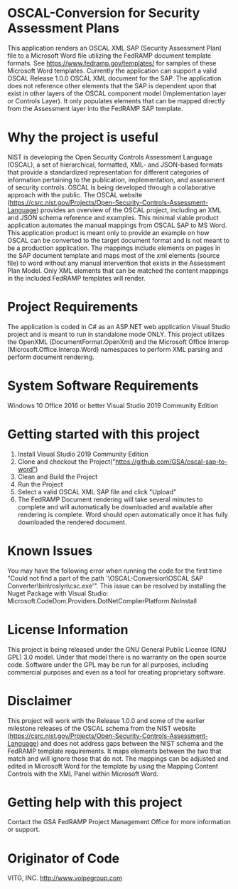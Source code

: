 # OSCAL-Conversion for Security Assessment Plans
This application renders an OSCAL XML SAP (Security Assessment Plan) file to a Microsoft Word file utilizing the FedRAMP document template formats.  See https://www.fedramp.gov/templates/ for samples of these Microsoft Word templates.  Currently the application can support a valid OSCAL Release 1.0.0 OSCAL XML document for the SAP.   The application does not reference other elements that the SAP is dependent upon that exist in other layers of the OSCAL component model (Implementation layer or Controls Layer).  It only populates elements that can be mapped directly from the Assessment layer into the FedRAMP SAP template. 
# Why the project is useful
NIST is developing the Open Security Controls Assessment Language (OSCAL), a set of hierarchical, formatted, XML- and JSON-based formats that provide a standardized representation for different categories of information pertaining to the publication, implementation, and assessment of security controls. OSCAL is being developed through a collaborative approach with the public. The OSCAL website (https://csrc.nist.gov/Projects/Open-Security-Controls-Assessment-Language) provides an overview of the OSCAL project, including an XML and JSON schema reference and examples.
This minimal viable product application automates the manual mappings from OSCAL SAP to MS Word.  This application product is meant only to provide an example on how OSCAL can be converted to the target document format and is not meant to be a production application. The mappings include elements on pages in the SAP document template and maps most of the xml elements (source file) to word without any manual intervention that exists in the Assessment Plan Model.   Only XML elements that can be matched the content mappings in the included FedRAMP templates will render.
# Project Requirements
The application is coded in C# as an ASP.NET web application Visual Studio project and is meant to run in standalone mode ONLY.   This project utilizes the OpenXML (DocumentFormat.OpenXml) and the Microsoft Office Interop (Microsoft.Office.Interop.Word) namespaces to perform XML parsing and perform document rendering.
# System Software Requirements
Windows 10
Office 2016 or better
Visual Studio 2019 Community Edition

# Getting started with this project
1. Install Visual Studio 2019 Community Edition
2. Clone and checkout the Project("https://github.com/GSA/oscal-sap-to-word”)
3. Clean and Build the Project
4. Run the Project
5. Select a valid OSCAL XML SAP file and click "Upload"
6. The FedRAMP Document rendering will take several minutes to complete and will automatically be     downloaded and available after rendering is complete.   Word should open automatically once it has fully downloaded the rendered document.

# Known Issues
You may have the following error when running the code for the first time
"Could not find a part of the path '\OSCAL-Conversion\OSCAL SAP Converter\bin\roslyn\csc.exe'".
This issue can be resolved by installing the Nuget Package with Visual Studio:  Microsoft.CodeDom.Providers.DotNetComplierPlatform.NoInstall
# License Information
This project is being released under the GNU General Public License (GNU GPL) 3.0 model. Under that model there is no warranty on the open source code.   Software under the GPL may be run for all purposes, including commercial purposes and even as a tool for creating proprietary software.
# Disclaimer
This project will work with the Release 1.0.0 and some of the earlier milestone releases of the OSCAL schema from the NIST website (https://csrc.nist.gov/Projects/Open-Security-Controls-Assessment-Language) and does not address gaps between the NIST schema and the FedRAMP template requirements.   It maps elements between the two that match and will ignore those that do not.  The mappings can be adjusted and edited in Microsoft Word for the template by using the  Mapping Content Controls with the XML Panel within Microsoft Word.
# Getting help with this project
Contact the GSA FedRAMP Project Management Office for more information or support.
# Originator of Code
VITG, INC.  http://www.volpegroup.com

